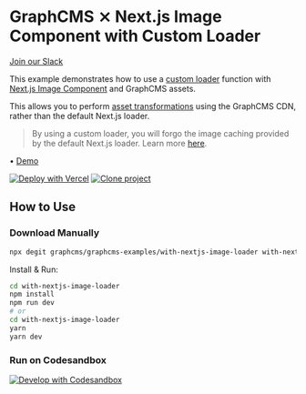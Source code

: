 # GraphCMS ⨯ Next.js Image Component with Custom Loader

[Join our Slack](https://slack.graphcms.com)

This example demonstrates how to use a [custom loader](https://nextjs.org/docs/api-reference/next/image#loader) function with [Next.js Image Component](https://nextjs.org/docs/api-reference/next/image) and GraphCMS assets.

This allows you to perform [asset transformations](https://graphcms.com/docs/content-api/assets#transformations) using the GraphCMS CDN, rather than the default Next.js loader.

> By using a custom loader, you will forgo the image caching provided by the default Next.js loader. Learn more [here](https://nextjs.org/docs/basic-features/image-optimization#caching).

• [Demo](https://graphcms-with-nextjs-image-loader.vercel.app)

[![Deploy with Vercel](https://vercel.com/button)](https://vercel.com/import/project?template=https://github.com/GraphCMS/graphcms-examples/tree/master/with-nextjs-image-loader) [![Clone project](https://graphcms.com/button)](https://app.graphcms.com/clone/0ff23f7a41ce4da69a366ab299cc24d8)

## How to Use

### Download Manually

```bash
npx degit graphcms/graphcms-examples/with-nextjs-image-loader with-nextjs-image-loader
```

Install & Run:

```bash
cd with-nextjs-image-loader
npm install
npm run dev
# or
cd with-nextjs-image-loader
yarn
yarn dev
```

### Run on Codesandbox

[![Develop with Codesandbox](https://codesandbox.io/static/img/play-codesandbox.svg)](https://codesandbox.io/s/github/GraphCMS/graphcms-examples/tree/master/with-nextjs-image-loader)
